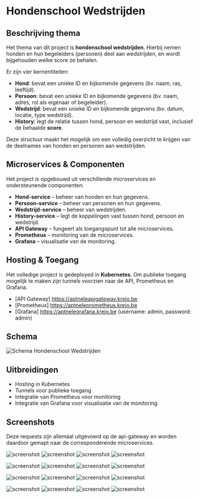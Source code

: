 # Hondenschool Wedstrijden

## Beschrijving thema
Het thema van dit project is **hondenschool wedstrijden**. Hierbij nemen honden en hun begeleiders (personen) deel aan wedstrijden, en wordt bijgehouden welke score ze behalen.

Er zijn vier kernentiteiten:

- **Hond**: bevat een unieke ID en bijkomende gegevens (bv. naam, ras, leeftijd).  
- **Persoon**: bevat een unieke ID en bijkomende gegevens (bv. naam, adres, rol als eigenaar of begeleider).  
- **Wedstrijd**: bevat een unieke ID en bijkomende gegevens (bv. datum, locatie, type wedstrijd).  
- **History**: legt de relatie tussen hond, persoon en wedstrijd vast, inclusief de behaalde **score**.  

Deze structuur maakt het mogelijk om een volledig overzicht te krijgen van de deelnames van honden en personen aan wedstrijden.  


## Microservices & Componenten
Het project is opgebouwd uit verschillende microservices en ondersteunende componenten:

- **Hond-service** – beheer van honden en hun gegevens.  
- **Persoon-service** – beheer van personen en hun gegevens.  
- **Wedstrijd-service** – beheer van wedstrijden.  
- **History-service** – legt de koppelingen vast tussen hond, persoon en wedstrijd.  
- **API Gateway** – fungeert als toegangspunt tot alle microservices.  
- **Prometheus** – monitoring van de microservices.  
- **Grafana** – visualisatie van de monitoring.


## Hosting & Toegang
Het volledige project is gedeployed in **Kubernetes**. Om publieke toegang mogelijk te maken zijn tunnels voorzien naar de API, Prometheus en Grafana.

- [API Gateway] https://aptneleapigateway.krejo.be
- [Prometheus] https://aptneleprometheus.krejo.be 
- [Grafana] https://aptnelegrafana.krejo.be  (username: admin, password: admin)


## Schema
![Schema Hondenschool Wedstrijden](/Screenshots/dogCompetitions.drawio.png)


## Uitbreidingen
- Hosting in Kubernetes  
- Tunnels voor publieke toegang  
- Integratie van Prometheus voor monitoring 
- Integratie van Grafana voor visualisatie van de monitoring   

## Screenshots
Deze requests zijn allemaal uitgevoerd op de api-gateway en worden daardoor gemapt naar de corresponderende microservices.

![screenshot](/Screenshots/dog-POST.png)
![screenshot](/Screenshots/dog-PUT.png)
![screenshot](/Screenshots/dog-GET.png)
![screenshot](/Screenshots/dog-GET%20all.png)


![screenshot](/Screenshots/person-POST.png)
![screenshot](/Screenshots/person-PUT.png)
![screenshot](/Screenshots/person-GET.png)
![screenshot](/Screenshots/person-GET%20all.png)

![screenshot](/Screenshots/competition-POST.png)
![screenshot](/Screenshots/competition-PUT.png)
![screenshot](/Screenshots/competition-GET.png)
![screenshot](/Screenshots/competition-GET%20all.png)


![screenshot](/Screenshots/history-POST.png)
![screenshot](/Screenshots/history-PUT.png)
![screenshot](/Screenshots/history-DELETE.png)
![screenshot](/Screenshots/history-GET.png)
